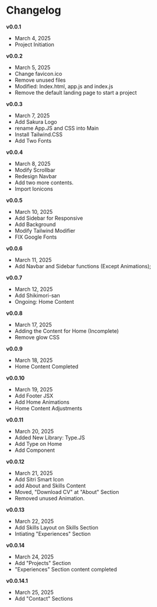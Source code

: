# Changelog

**v0.0.1**
- March 4, 2025
- Project Initiation

**v0.0.2**
- March 5, 2025
- Change favicon.ico
- Remove unused files
- Modified: Index.html, app.js and index.js
- Remove the default landing page to start a project

**v0.0.3**
- March 7, 2025
- Add Sakura Logo
- rename App.JS and CSS into Main
- Install Tailwind.CSS
- Add Two Fonts

**v0.0.4**
- March 8, 2025
- Modify Scrollbar
- Redesign Navbar
- Add two more contents.
- Import Ionicons

**v0.0.5**
- March 10, 2025
- Add Sidebar for Responsive
- Add Background
- Modify Tailwind Modifier
- FIX Google Fonts

**v0.0.6**
- March 11, 2025
- Add Navbar and Sidebar functions (Except Animations);

**v0.0.7**
- March 12, 2025
- Add Shikimori-san
- Ongoing: Home Content

**v0.0.8**
- March 17, 2025
- Adding the Content for Home (Incomplete)
- Remove glow CSS

**v0.0.9**
- March 18, 2025
- Home Content Completed

**v0.0.10**
- March 19, 2025
- Add Footer JSX
- Add Home Animations
- Home Content Adjustments

**v0.0.11**
- March 20, 2025
- Added New Library: Type.JS
- Add Type on Home
- Add Component
  
**v0.0.12**
- March 21, 2025
- Add Sitri Smart Icon
- add About and Skills Content
- Moved, "Download CV" at "About" Section
- Removed unused Animation.

**v0.0.13**
- March 22, 2025
- Add Skills Layout on Skills Section
- Intiating "Experiences" Section

**v0.0.14**
- March 24, 2025
- Add "Projects" Section
- "Experiences" Section content completed

**v0.0.14.1**
- March 25, 2025
- Add "Contact" Sections